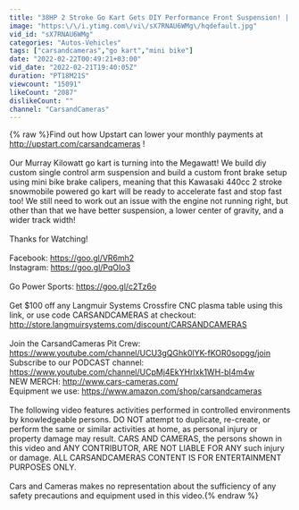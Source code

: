 ```yaml
---
title: "38HP 2 Stroke Go Kart Gets DIY Performance Front Suspension! | 440cc Murray Kilowatt Build"
image: "https:\/\/i.ytimg.com\/vi\/sX7RNAU6WMg\/hqdefault.jpg"
vid_id: "sX7RNAU6WMg"
categories: "Autos-Vehicles"
tags: ["carsandcameras","go kart","mini bike"]
date: "2022-02-22T00:49:21+03:00"
vid_date: "2022-02-21T19:40:05Z"
duration: "PT18M21S"
viewcount: "15091"
likeCount: "2087"
dislikeCount: ""
channel: "CarsandCameras"
---
```

{% raw %}Find out how Upstart can lower your monthly payments at <a rel="nofollow" target="blank" href="http://upstart.com/carsandcameras">http://upstart.com/carsandcameras</a> !<br /><br />Our Murray Kilowatt go kart is turning into the Megawatt! We build diy custom single control arm suspension and build a custom front brake setup using mini bike brake calipers, meaning that this Kawasaki 440cc 2 stroke snowmobile powered go kart will be ready to accelerate fast and stop fast too! We still need to work out an issue with the engine not running right, but other than that we have better suspension, a lower center of gravity, and a wider track width! <br /><br />Thanks for Watching! <br /><br />Facebook: <a rel="nofollow" target="blank" href="https://goo.gl/VR6mh2">https://goo.gl/VR6mh2</a><br />Instagram: <a rel="nofollow" target="blank" href="https://goo.gl/PqOIo3">https://goo.gl/PqOIo3</a><br /><br />Go Power Sports: <a rel="nofollow" target="blank" href="https://goo.gl/c2Tz6o">https://goo.gl/c2Tz6o</a><br /><br />Get $100 off any Langmuir Systems Crossfire CNC plasma table using this link, or use code CARSANDCAMERAS at checkout: <a rel="nofollow" target="blank" href="http://store.langmuirsystems.com/discount/CARSANDCAMERAS">http://store.langmuirsystems.com/discount/CARSANDCAMERAS</a><br /><br />Join the CarsandCameras Pit Crew: <a rel="nofollow" target="blank" href="https://www.youtube.com/channel/UCU3gQGhk0lYK-fKOR0sopgg/join">https://www.youtube.com/channel/UCU3gQGhk0lYK-fKOR0sopgg/join</a><br />Subscribe to our PODCAST channel: <a rel="nofollow" target="blank" href="https://www.youtube.com/channel/UCpMj4EkYHrIxk1WH-bI4m4w">https://www.youtube.com/channel/UCpMj4EkYHrIxk1WH-bI4m4w</a><br />NEW MERCH: <a rel="nofollow" target="blank" href="http://www.cars-cameras.com/">http://www.cars-cameras.com/</a><br />Equipment we use: <a rel="nofollow" target="blank" href="https://www.amazon.com/shop/carsandcameras">https://www.amazon.com/shop/carsandcameras</a><br /><br />The following video features activities performed in controlled environments by knowledgeable persons.  DO NOT attempt to duplicate, re-create, or perform the same or similar activities at home, as personal injury or property damage may result.  CARS AND CAMERAS, the persons shown in this video and ANY CONTRIBUTOR, ARE NOT LIABLE FOR ANY such injury or damage. ALL CARSANDCAMERAS CONTENT IS FOR ENTERTAINMENT PURPOSES ONLY.<br /> <br />Cars and Cameras makes no representation about the sufficiency of any safety precautions and equipment used in this video.{% endraw %}
